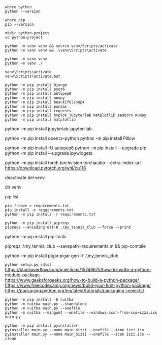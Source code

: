 `where python`    
`python --version`

`where pip`   
`pip --version`


`mkdir python-project`    
`cd python-project`


`python -m venv venv && source venv/Scripts/activate`   
`python -m venv venv && .\venv\Scripts\activate`

`python -m venv venv`   
`python -m venv ./`

`venv\Scripts\activate`    
`venv\Scripts\activate.bat`

`python -m pip install Django`  
`python -m pip install pyqt6`   
`python -m pip install autopep8`    
`python -m pip install numpy`     
`python -m pip install beautifulsoup4`    
`python -m pip install pandas`    
`python -m pip install requests`    
`python -m pip install hvplot jupyterlab matplotlib seaborn numpy`    
`python -m pip install matplotlib`   

python -m pip install jupyterlab
jupyter-lab

python -m pip install opencv-python
python -m pip install Pillow

python -m pip install -U autopep8
python -m pip install --upgrade pip
python -m pip install --upgrade ipywidgets

python -m pip install torch torchvision torchaudio --extra-index-url https://download.pytorch.org/whl/cu116


deactivate
del venv

dir venv

pip list

`pip freeze > requirements.txt`   
`pip install -r requirements.txt`    
`python -m pip install -r requirements.txt`    

`python -m pip install pipreqs`    
`pipreqs --encoding utf-8 .\my_tennis_club --force --print`      

python -m pip install pip-tools
 
pipreqs .\my_tennis_club --savepath=requirements.in && pip-compile

python -m pip install pigar
pigar gen -f .\my_tennis_club

`python setup.py sdist`   
https://stackoverflow.com/questions/15746675/how-to-write-a-python-module-package   
https://www.geeksforgeeks.org/how-to-build-a-python-package/     
https://www.freecodecamp.org/news/build-your-first-python-package/    
https://packaging.python.org/en/latest/tutorials/packaging-projects/     

`python -m pip install -U nuitka`     
`python -m nuitka main.py --standalone`    
`python -m nuitka main.py --onefile`     
`python -m nuitka --mingw64 --onefile --windows-icon-from-ico=izzi.ico main.py`    

`python -m pip install pyinstaller`    
`pyinstaller main.py --name main_bizzi --onefile --icon izzi.ico`      
`pyinstaller main.py --name main_bizzi --onefile --icon izzi.ico --clean`  
